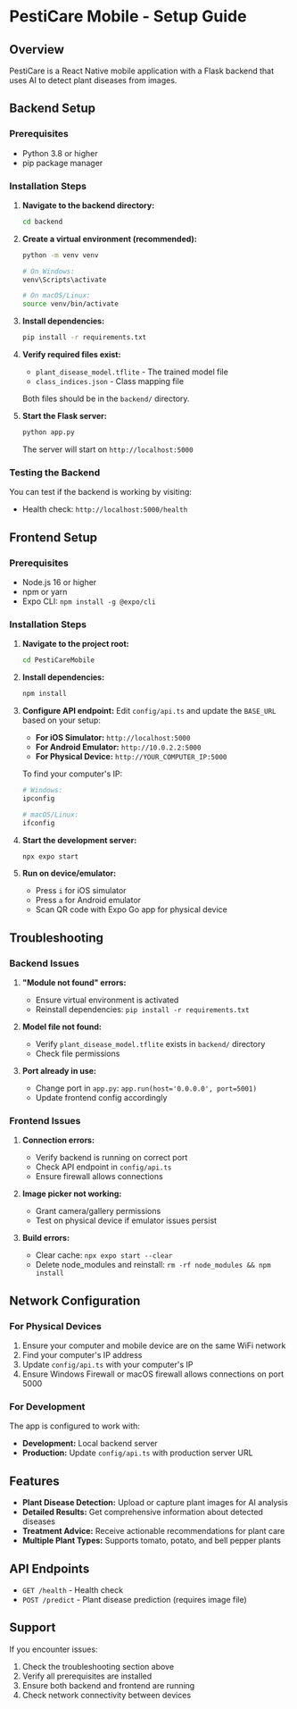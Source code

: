# PestiCare Mobile - Setup Guide

## Overview
PestiCare is a React Native mobile application with a Flask backend that uses AI to detect plant diseases from images.

## Backend Setup

### Prerequisites
- Python 3.8 or higher
- pip package manager

### Installation Steps

1. **Navigate to the backend directory:**
   ```bash
   cd backend
   ```

2. **Create a virtual environment (recommended):**
   ```bash
   python -m venv venv
   
   # On Windows:
   venv\Scripts\activate
   
   # On macOS/Linux:
   source venv/bin/activate
   ```

3. **Install dependencies:**
   ```bash
   pip install -r requirements.txt
   ```

4. **Verify required files exist:**
   - `plant_disease_model.tflite` - The trained model file
   - `class_indices.json` - Class mapping file
   
   Both files should be in the `backend/` directory.

5. **Start the Flask server:**
   ```bash
   python app.py
   ```
   
   The server will start on `http://localhost:5000`

### Testing the Backend
You can test if the backend is working by visiting:
- Health check: `http://localhost:5000/health`

## Frontend Setup

### Prerequisites
- Node.js 16 or higher
- npm or yarn
- Expo CLI: `npm install -g @expo/cli`

### Installation Steps

1. **Navigate to the project root:**
   ```bash
   cd PestiCareMobile
   ```

2. **Install dependencies:**
   ```bash
   npm install
   ```

3. **Configure API endpoint:**
   Edit `config/api.ts` and update the `BASE_URL` based on your setup:
   
   - **For iOS Simulator:** `http://localhost:5000`
   - **For Android Emulator:** `http://10.0.2.2:5000`
   - **For Physical Device:** `http://YOUR_COMPUTER_IP:5000`
   
   To find your computer's IP:
   ```bash
   # Windows:
   ipconfig
   
   # macOS/Linux:
   ifconfig
   ```

4. **Start the development server:**
   ```bash
   npx expo start
   ```

5. **Run on device/emulator:**
   - Press `i` for iOS simulator
   - Press `a` for Android emulator
   - Scan QR code with Expo Go app for physical device

## Troubleshooting

### Backend Issues

1. **"Module not found" errors:**
   - Ensure virtual environment is activated
   - Reinstall dependencies: `pip install -r requirements.txt`

2. **Model file not found:**
   - Verify `plant_disease_model.tflite` exists in `backend/` directory
   - Check file permissions

3. **Port already in use:**
   - Change port in `app.py`: `app.run(host='0.0.0.0', port=5001)`
   - Update frontend config accordingly

### Frontend Issues

1. **Connection errors:**
   - Verify backend is running on correct port
   - Check API endpoint in `config/api.ts`
   - Ensure firewall allows connections

2. **Image picker not working:**
   - Grant camera/gallery permissions
   - Test on physical device if emulator issues persist

3. **Build errors:**
   - Clear cache: `npx expo start --clear`
   - Delete node_modules and reinstall: `rm -rf node_modules && npm install`

## Network Configuration

### For Physical Devices
1. Ensure your computer and mobile device are on the same WiFi network
2. Find your computer's IP address
3. Update `config/api.ts` with your computer's IP
4. Ensure Windows Firewall or macOS firewall allows connections on port 5000

### For Development
The app is configured to work with:
- **Development:** Local backend server
- **Production:** Update `config/api.ts` with production server URL

## Features
- **Plant Disease Detection:** Upload or capture plant images for AI analysis
- **Detailed Results:** Get comprehensive information about detected diseases
- **Treatment Advice:** Receive actionable recommendations for plant care
- **Multiple Plant Types:** Supports tomato, potato, and bell pepper plants

## API Endpoints
- `GET /health` - Health check
- `POST /predict` - Plant disease prediction (requires image file)

## Support
If you encounter issues:
1. Check the troubleshooting section above
2. Verify all prerequisites are installed
3. Ensure both backend and frontend are running
4. Check network connectivity between devices
